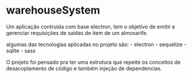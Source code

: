 # warehouseSystem
 
Um aplicação contruida com base electron, tem o objetivo de emitir e gerenciar requisições de saídas de item de um almoxarife.

algumas das tecnologias aplicadas no projeto são: 
    - electron
    - sequelize
    - sqlite
    - sass

O projeto foi pensado pra ter uma estrutura que repeite os conceitos de desacoplamento de código e também injeção de dependencias.